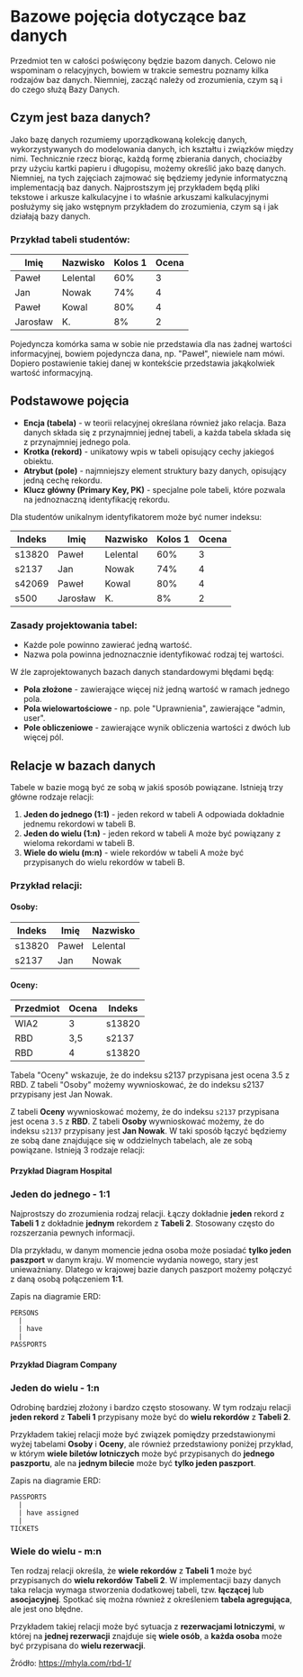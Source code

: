 
# Bazowe pojęcia dotyczące baz danych

Przedmiot ten w całości poświęcony będzie bazom danych. Celowo nie wspominam o relacyjnych, bowiem w trakcie semestru poznamy kilka rodzajów baz danych. Niemniej, zacząć należy od zrozumienia, czym są i do czego służą Bazy Danych.

## Czym jest baza danych?

Jako bazę danych rozumiemy uporządkowaną kolekcję danych, wykorzystywanych do modelowania danych, ich kształtu i związków między nimi. Technicznie rzecz biorąc, każdą formę zbierania danych, chociażby przy użyciu kartki papieru i długopisu, możemy określić jako bazę danych. Niemniej, na tych zajęciach zajmować się będziemy jedynie informatyczną implementacją baz danych. Najprostszym jej przykładem będą pliki tekstowe i arkusze kalkulacyjne i to właśnie arkuszami kalkulacyjnymi posłużymy się jako wstępnym przykładem do zrozumienia, czym są i jak działają bazy danych.

### Przykład tabeli studentów:

| Imię       | Nazwisko    | Kolos 1 | Ocena |
|------------|------------|---------|-------|
| Paweł      | Lelental   | 60%     | 3     |
| Jan        | Nowak      | 74%     | 4     |
| Paweł      | Kowal      | 80%     | 4     |
| Jarosław   | K.         | 8%      | 2     |

Pojedyncza komórka sama w sobie nie przedstawia dla nas żadnej wartości informacyjnej, bowiem pojedyncza dana, np. "Paweł", niewiele nam mówi. Dopiero postawienie takiej danej w kontekście przedstawia jakąkolwiek wartość informacyjną.

## Podstawowe pojęcia

- **Encja (tabela)** - w teorii relacyjnej określana również jako relacja. Baza danych składa się z przynajmniej jednej tabeli, a każda tabela składa się z przynajmniej jednego pola.
- **Krotka (rekord)** - unikatowy wpis w tabeli opisujący cechy jakiegoś obiektu.
- **Atrybut (pole)** - najmniejszy element struktury bazy danych, opisujący jedną cechę rekordu.
- **Klucz główny (Primary Key, PK)** - specjalne pole tabeli, które pozwala na jednoznaczną identyfikację rekordu.

Dla studentów unikalnym identyfikatorem może być numer indeksu:

| Indeks | Imię       | Nazwisko    | Kolos 1 | Ocena |
|--------|------------|-------------|---------|-------|
| s13820 | Paweł      | Lelental    | 60%     | 3     |
| s2137  | Jan        | Nowak       | 74%     | 4     |
| s42069 | Paweł      | Kowal       | 80%     | 4     |
| s500   | Jarosław   | K.          | 8%      | 2     |

### Zasady projektowania tabel:

- Każde pole powinno zawierać jedną wartość.
- Nazwa pola powinna jednoznacznie identyfikować rodzaj tej wartości.

W źle zaprojektowanych bazach danych standardowymi błędami będą:

- **Pola złożone** - zawierające więcej niż jedną wartość w ramach jednego pola.
- **Pola wielowartościowe** - np. pole "Uprawnienia", zawierające "admin, user".
- **Pole obliczeniowe** - zawierające wynik obliczenia wartości z dwóch lub więcej pól.

## Relacje w bazach danych

Tabele w bazie mogą być ze sobą w jakiś sposób powiązane. Istnieją trzy główne rodzaje relacji:

1. **Jeden do jednego (1:1)** - jeden rekord w tabeli A odpowiada dokładnie jednemu rekordowi w tabeli B.
2. **Jeden do wielu (1:n)** - jeden rekord w tabeli A może być powiązany z wieloma rekordami w tabeli B.
3. **Wiele do wielu (m:n)** - wiele rekordów w tabeli A może być przypisanych do wielu rekordów w tabeli B.

### Przykład relacji:

#### Osoby:
| Indeks  | Imię   | Nazwisko  |
|---------|--------|----------|
| s13820  | Paweł  | Lelental |
| s2137   | Jan    | Nowak    |

#### Oceny:
| Przedmiot | Ocena | Indeks  |
|-----------|-------|--------|
| WIA2      | 3     | s13820 |
| RBD       | 3,5   | s2137  |
| RBD       | 4     | s13820 |

Tabela "Oceny" wskazuje, że do indeksu s2137 przypisana jest ocena 3.5 z RBD. Z tabeli "Osoby" możemy wywnioskować, że do indeksu s2137 przypisany jest Jan Nowak.

Z tabeli **Oceny** wywnioskować możemy, że do indeksu `s2137` przypisana jest ocena `3.5` z **RBD**. Z tabeli **Osoby** wywnioskować możemy, że do indeksu `s2137` przypisany jest **Jan Nowak**. W taki sposób łączyć będziemy ze sobą dane znajdujące się w oddzielnych tabelach, ale ze sobą powiązane. Istnieją 3 rodzaje relacji:

#### Przykład Diagram Hospital

### Jeden do jednego - 1:1
Najprostszy do zrozumienia rodzaj relacji. Łączy dokładnie **jeden** rekord z **Tabeli 1** z dokładnie **jednym** rekordem z **Tabeli 2**. Stosowany często do rozszerzania pewnych informacji. 

Dla przykładu, w danym momencie jedna osoba może posiadać **tylko jeden paszport** w danym kraju. W momencie wydania nowego, stary jest unieważniany. Dlatego w krajowej bazie danych paszport możemy połączyć z daną osobą połączeniem **1:1**. 

Zapis na diagramie ERD:
```
PERSONS
  |
  | have
  |
PASSPORTS
```

#### Przykład Diagram Company


### Jeden do wielu - 1:n
Odrobinę bardziej złożony i bardzo często stosowany. W tym rodzaju relacji **jeden rekord** z **Tabeli 1** przypisany może być do **wielu rekordów** z **Tabeli 2**. 

Przykładem takiej relacji może być związek pomiędzy przedstawionymi wyżej tabelami **Osoby** i **Oceny**, ale również przedstawiony poniżej przykład, w którym **wiele biletów lotniczych** może być przypisanych do **jednego paszportu**, ale na **jednym bilecie** może być **tylko jeden paszport**.

Zapis na diagramie ERD:
```
PASSPORTS
  |
  | have assigned
  |
TICKETS
```


### Wiele do wielu - m:n
Ten rodzaj relacji określa, że **wiele rekordów** z **Tabeli 1** może być przypisanych do **wielu rekordów** **Tabeli 2**. W implementacji bazy danych taka relacja wymaga stworzenia dodatkowej tabeli, tzw. **łączącej** lub **asocjacyjnej**. Spotkać się można również z określeniem **tabela agregująca**, ale jest ono błędne.

Przykładem takiej relacji może być sytuacja z **rezerwacjami lotniczymi**, w której na **jednej rezerwacji** znajduje się **wiele osób**, a **każda osoba** może być przypisana do **wielu rezerwacji**.

Żródło: https://mhyla.com/rbd-1/
